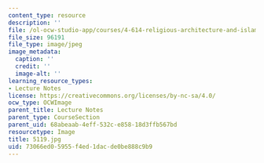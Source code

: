 ```yaml
---
content_type: resource
description: ''
file: /ol-ocw-studio-app/courses/4-614-religious-architecture-and-islamic-cultures-fall-2002/73066ed05955f4ed1dacde0be888c9b9_5119.jpg
file_size: 96191
file_type: image/jpeg
image_metadata:
  caption: ''
  credit: ''
  image-alt: ''
learning_resource_types:
- Lecture Notes
license: https://creativecommons.org/licenses/by-nc-sa/4.0/
ocw_type: OCWImage
parent_title: Lecture Notes
parent_type: CourseSection
parent_uid: 68abeaab-4eff-532c-e858-18d3ffb567bd
resourcetype: Image
title: 5119.jpg
uid: 73066ed0-5955-f4ed-1dac-de0be888c9b9
---
```

